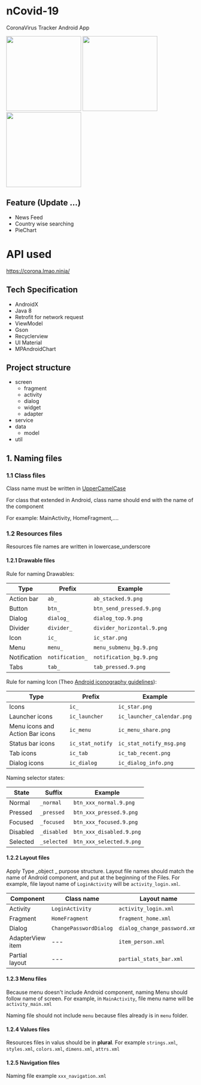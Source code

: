 # nCovid-19
CoronaVirus Tracker Android App

<img src="https://raw.githubusercontent.com/hmtri-it/nCovid-19/master/screenshots/Screenshot_1584513041.png" width="200"> <img src="https://raw.githubusercontent.com/hmtri-it/nCovid-19/master/screenshots/Screenshot_1584513056.png" width="200"> <img src="https://raw.githubusercontent.com/hmtri-it/nCovid-19/master/screenshots/Screenshot_1584513070.png" width="200">

## Feature (Update ...)

- News Feed
- Country wise searching
- PieChart

# API used 

https://corona.lmao.ninja/ 

##  Tech Specification
- AndroidX
- Java 8
- Retrofit for network request
- ViewModel
- Gson
- Recyclerview
- UI Material
- MPAndroidChart

## Project structure

* screen
	* fragment
	* activity
	* dialog
	* widget
	* adapter
* service
* data
	* model
* util

## 1. Naming files

### 1.1 Class files

Class name must be written in [UpperCamelCase](https://en.wikipedia.org/wiki/CamelCase)

For class that extended in Android, class name should end with the name of the component

For example: MainActivity, HomeFragment,....

### 1.2 Resources files <Resources>

Resources file names are written in lowercase_underscore

#### 1.2.1 Drawable files

Rule for naming Drawables:


| Type   | Prefix            |		Example               |
|--------------| ------------------|-----------------------------|
| Action bar   | `ab_`             | `ab_stacked.9.png`          |
| Button       | `btn_`	            | `btn_send_pressed.9.png`    |
| Dialog       | `dialog_`         | `dialog_top.9.png`          |
| Divider      | `divider_`        | `divider_horizontal.9.png`  |
| Icon         | `ic_`	            | `ic_star.png`               |
| Menu         | `menu_	`           | `menu_submenu_bg.9.png`     |
| Notification | `notification_`	| `notification_bg.9.png`     |
| Tabs         | `tab_`            | `tab_pressed.9.png`         |

Rule for naming Icon (Theo [Android iconography guidelines](http://developer.android.com/design/style/iconography.html)):

| Type                      | Prefix       | Example                     |
| --------------------------------| ----------------   | ---------------------------- |
| Icons                           | `ic_`              | `ic_star.png`                |
| Launcher icons                  | `ic_launcher`      | `ic_launcher_calendar.png`   |
| Menu icons and Action Bar icons | `ic_menu`          | `ic_menu_share.png`        |
| Status bar icons                | `ic_stat_notify`   | `ic_stat_notify_msg.png`     |
| Tab icons                       | `ic_tab`           | `ic_tab_recent.png`          |
| Dialog icons                    | `ic_dialog`        | `ic_dialog_info.png`         |

Naming selector states:

| State	       | Suffix     | Example                     |
|--------------|-----------------|-----------------------------|
| Normal       | `_normal`       | `btn_xxx_normal.9.png`    |
| Pressed      | `_pressed`      | `btn_xxx_pressed.9.png`   |
| Focused      | `_focused`      | `btn_xxx_focused.9.png`   |
| Disabled     | `_disabled`     | `btn_xxx_disabled.9.png`  |
| Selected     | `_selected`     | `btn_xxx_selected.9.png`  |


#### 1.2.2 Layout files

Apply Type _object _ purpose structure. Layout file names should match the name of Android component, and put at the beginning of the Files. For example, file layout name of `LoginActivity` will be `activity_login.xml`.

| Component        | Class name             | Layout name                 |
| ---------------- | ---------------------- | ----------------------------- |
| Activity         | `LoginActivity`        | `activity_login.xml`   |
| Fragment         | `HomeFragment`         | `fragment_home.xml`        |
| Dialog           | `ChangePasswordDialog` | `dialog_change_password.xml`  |
| AdapterView item | ---                    | `item_person.xml`             |
| Partial layout   | ---                    | `partial_stats_bar.xml`       |

#### 1.2.3 Menu files

Because menu doesn't include Android component, naming Menu should follow name of screen.
For example, in `MainActivity`, file menu name will be `activity_main.xml`

Naming file should not include `menu` because files already is in `menu` folder.

#### 1.2.4 Values files

Resources files in valus should be in __plural__. For example `strings.xml`, `styles.xml`, `colors.xml`, `dimens.xml`, `attrs.xml`

#### 1.2.5 Navigation files

Naming file example `xxx_navigation.xml`